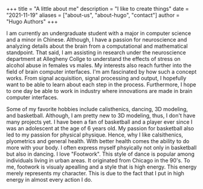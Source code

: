 +++
title = "A little about me"
description = "I like to create things"
date = "2021-11-19"
aliases = ["about-us", "about-hugo", "contact"]
author = "Hugo Authors"
+++

I am currently an undergraduate student with a major in computer science and a minor in Chinese. Although, I have a passion for neuroscience and analyzing details about the brain from a computational and mathematical standpoint. That said, I am assisting in research under the neuroscience department at Allegheny Collge to understand the effects of stress on alcohol abuse in females vs males. My interests also reach further into the field of brain computer interfaces. I'm am fascinated by how such a concept works. From signal acquisition, signal processing and output, I hopefully want to be able to learn about each step in the process. Furthermore, I hope to one day be able to work in industry where innovations are made in brain computer interfaces.

Some of my favorite hobbies include calisthenics, dancing, 3D modeling, and basketball. Although, I am pretty new to 3D modeling, thus, I don't have many projects yet. I have been a fan of basketball and a player ever since I was an adolescent at the age of 6 years old. My passion for basketball also led to my passion for physical physique. Hence, why I like calsithenics, plyometrics and general health. With better health comes the ability to do more with your body. I often express myself phsyically not only in basketball but also in dancing. I love "Footwork". This style of dance is popular among individuals living in urban areas. It originated from Chicago in the 90's. To me, footwork is visualy apealling and a style that is high energy. This energy merely represents my character. This is due to the fact that I put in high energy in almost every action I do.
